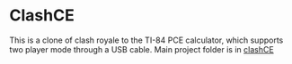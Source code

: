 # ClashCE

This is a clone of clash royale to the TI-84 PCE calculator, which supports two player mode through a USB cable. Main project folder is in [clashCE](/clashCE/src/)
